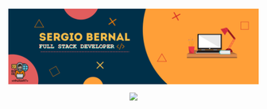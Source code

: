 ![Banner](banner.png)

<!-- retro visitor counter -->
<p align="center"> 
  <img src="https://profile-counter.glitch.me/nhulox97/count.svg" />
</p>
